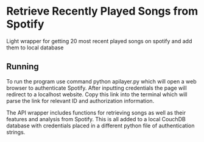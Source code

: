# Retrieve Recently Played Songs from Spotify

Light wrapper for getting 20 most recent played songs on spotify and add them to local database

## Running

To run the program use command python apilayer.py which will open a web browser to authenticate Spotify. 
After inputting credentials the page will redirect to a localhost website. 
Copy this link into the terminal which will parse the link for relevant ID and authorization information.

The API wrapper includes functions for retrieving songs as well as their features and analysis from Spotify.
This is all added to a local CouchDB database with credentials placed in a different python file of authentication strings.
